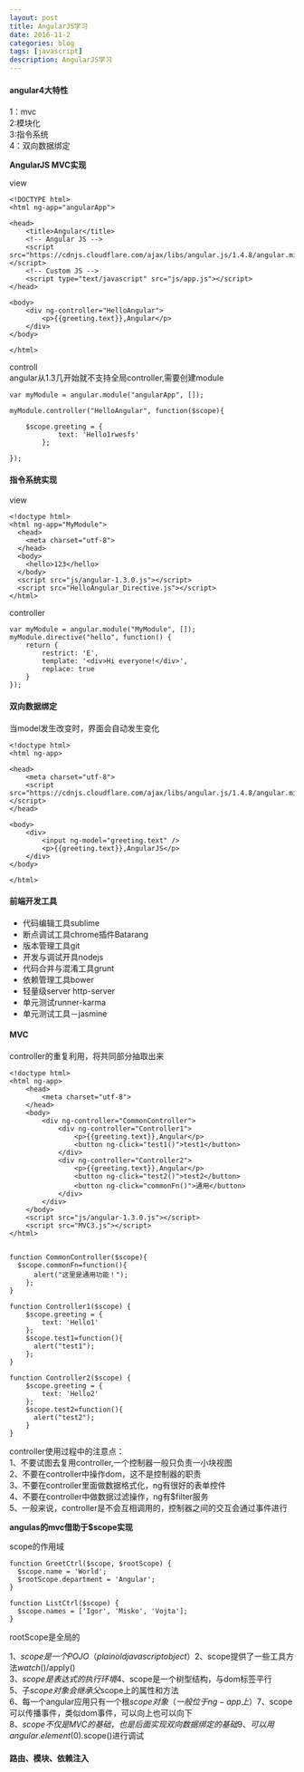 ```yaml
---
layout: post
title: AngularJS学习
date: 2016-11-2
categories: blog
tags: [javascript]
description: AngularJS学习
---
```


#### angular4大特性    

1：mvc      
2:模块化    
3:指令系统     
4：双向数据绑定

**AngularJS MVC实现**     

view

```
<!DOCTYPE html>
<html ng-app="angularApp">

<head>
    <title>Angular</title>
    <!-- Angular JS -->
    <script src="https://cdnjs.cloudflare.com/ajax/libs/angular.js/1.4.8/angular.min.js"></script>
    <!-- Custom JS -->
    <script type="text/javascript" src="js/app.js"></script>
</head>

<body>
    <div ng-controller="HelloAngular">
        <p>{{greeting.text}},Angular</p>
    </div>
</body>

</html>
```

controll       
angular从1.3几开始就不支持全局controller,需要创建module


```
var myModule = angular.module("angularApp", []);

myModule.controller("HelloAngular", function($scope){

    $scope.greeting = {
            text: 'Hello1rwesfs'
        };

});
```

#### 指令系统实现

view

```
<!doctype html>
<html ng-app="MyModule">
  <head>
    <meta charset="utf-8">
  </head>
  <body>
    <hello>123</hello>
  </body>
  <script src="js/angular-1.3.0.js"></script>
  <script src="HelloAngular_Directive.js"></script>
</html>
```

controller

```
var myModule = angular.module("MyModule", []);
myModule.directive("hello", function() {
    return {
        restrict: 'E',
        template: '<div>Hi everyone!</div>',
        replace: true
    }
});
```


#### 双向数据绑定

当model发生改变时，界面会自动发生变化

```
<!doctype html>
<html ng-app>

<head>
    <meta charset="utf-8">
    <script src="https://cdnjs.cloudflare.com/ajax/libs/angular.js/1.4.8/angular.min.js"></script>
</head>

<body>
    <div>
        <input ng-model="greeting.text" />
        <p>{{greeting.text}},AngularJS</p>
    </div>
</body>

</html>
```


#### 前端开发工具        

- 代码编辑工具sublime      
- 断点调试工具chrome插件Batarang
- 版本管理工具git
- 开发与调试开具nodejs
- 代码合并与混淆工具grunt      
- 依赖管理工具bower
- 轻量级server http-server
- 单元测试runner-karma
- 单元测试工具－jasmine

#### MVC

controller的重复利用，将共同部分抽取出来 

```
<!doctype html>
<html ng-app>
    <head>
        <meta charset="utf-8">
    </head>
    <body>
        <div ng-controller="CommonController">
            <div ng-controller="Controller1">
                <p>{{greeting.text}},Angular</p>
                <button ng-click="test1()">test1</button>
            </div>
            <div ng-controller="Controller2">
                <p>{{greeting.text}},Angular</p>
                <button ng-click="test2()">test2</button>
                <button ng-click="commonFn()">通用</button>
            </div>
        </div>
    </body>
    <script src="js/angular-1.3.0.js"></script>
    <script src="MVC3.js"></script>
</html>


function CommonController($scope){
  $scope.commonFn=function(){
      alert("这里是通用功能！");
    };
}

function Controller1($scope) {
    $scope.greeting = {
        text: 'Hello1'
    };
    $scope.test1=function(){
      alert("test1");
    };
}

function Controller2($scope) {
    $scope.greeting = {
        text: 'Hello2'
    };
    $scope.test2=function(){
      alert("test2");
    }
}
```

controller使用过程中的注意点：        
1、不要试图去复用controller,一个控制器一般只负责一小块视图         
2、不要在controller中操作dom，这不是控制器的职责           
3、不要在controller里面做数据格式化，ng有很好的表单控件         
4、不要在controller中做数据过滤操作，ng有$filter服务                
5、一般来说，controller是不会互相调用的，控制器之间的交互会通过事件进行      

**angulas的mvc借助于$scope实现** 

scope的作用域      

```
function GreetCtrl($scope, $rootScope) {
  $scope.name = 'World';
  $rootScope.department = 'Angular';
}

function ListCtrl($scope) {
  $scope.names = ['Igor', 'Misko', 'Vojta'];
}
```

rootScope是全局的      

1、$scope是一个POJO（plain old javascript object）        
2、$scope提供了一些工具方法$watch()/$apply()          
3、$scope是表达式的执行环境             
4、$scope是一个树型结构，与dom标签平行        
5、子$scope对象会继承父$scope上的属性和方法               
6、每一个angular应用只有一个根$scope对象（一般位于ng-app上）         
7、$scope可以传播事件，类似dom事件，可以向上也可以向下       
8、$scope不仅是MVC的基础，也是后面实现双向数据绑定的基础       
9、可以用angular.element($0).scope()进行调试       



#### 路由、模块、依赖注入















